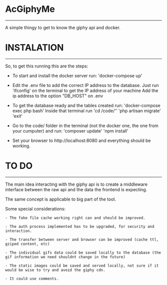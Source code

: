 # AcGiphyMe
----

A simple thingy to get to know the giphy api and docker.


# INSTALATION
----
So, to get this running this are the steps:

* To start and install the docker server run:
	'docker-compose up'

* Edit the .env file to add the correct IP address to the database. Just run 'ifconfig' on the terminal to get the IP address of your machine
Add the ip address to the option "DB_HOST" on .env

* To get the database ready and the tables created run:
	'docker-compose exec php bash'
	Inside that terminal run
	'cd /code/''
	'php artisan migrate'
	'exit'

*  Go to the code/ folder in the terminal (not the docker one, the one from your cumputer) and run:
	'composer update'
	'npm install'


* Set your browser to http://localhost:8080 and everything should be working.



# TO DO
----

The main idea interacting with the giphy api is to create a middleware interface between the raw api and the data the frontend is expecting.

The same concept is applicable to big part of the tool.

Some special considerations:

	- The fake file cache working right can and should be improved.

	- The auth process implemented has to be upgraded, for security and interaction.

	- The transfer between server and browser can be improved (cache ttl, gziped content, etc)

	- The individual gifs data could be saved locally to the database (the gif information we need shouldnt change in the future)

	- The static images could be saved and served locally, not sure if it would be wise to try and avoid the giphy cdn.

	- It could use comments.